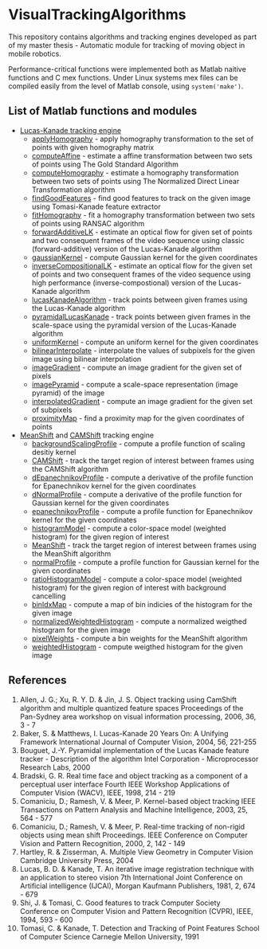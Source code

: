 # VisualTrackingAlgorithms

This repository contains algorithms and tracking engines developed as part of my master thesis - Automatic module for tracking of moving object in mobile robotics.

Performance-critical functions were implemented both as Matlab naitive functions and C mex functions. Under Linux systems mex files can be compiled easily from the level of
Matlab console, using `system('make')`.

## List of Matlab functions and modules

- [Lucas-Kanade tracking engine](../master/+trackingModule/LucasKanadeTracker.m)
  - [applyHomography](../master/LucasKanadeEngine/applyHomography.m) - apply homography transformation to the set of points with given homography matrix
  - [computeAffine](../master/LucasKanadeEngine/computeAffine.m) - estimate a affine transformation between two sets of points using The Gold Standard Algorithm 
  - [computeHomography](../master/LucasKanadeEngine/computeHomography.m) - estimate a homography transformation between two sets of points using The Normalized Direct Linear Transformation algorithm
  - [findGoodFeatures](../master/LucasKanadeEngine/findGoodFeatures.m) - find good features to track on the given image using Tomasi-Kanade feature extractor
  - [fitHomography](../master/LucasKanadeEngine/fitHomography.m) - fit a homography transformation between two sets of points using RANSAC algorithm
  - [forwardAdditiveLK](../master/LucasKanadeEngine/forwardAdditiveLK.m) - estimate an optical flow for given set of points and two consequent frames of the video sequence using classic (forward-additive) version of the Lucas-Kanade algorithm
  - [gaussianKernel](../master/LucasKanadeEngine/gaussianKernel.m) - compute Gaussian kernel for the given coordinates
  - [inverseCompositionalLK](../master/LucasKanadeEngine/inverseCompostionalLK.m) - estimate an optical flow for the given set of points and two consequent frames of the video sequence using high performance (inverse-compostional) version of the Lucas-Kanade algorithm
  - [lucasKanadeAlgorithm](../master/LucasKanadeEngine/lucasKanadeAlgorithm.m) - track points between given frames using the Lucas-Kanade algorithm
  - [pyramidalLucasKanade](../master/LucasKanadeEngine/pyramidalLucasKanade.m) - track points between given frames in the scale-space using the pyramidal version of the Lucas-Kanade algorithm
  - [uniformKernel](../master/LucasKanadeEngine/uniformKernel.m) - compute an uniform kernel for the given coordinates
  - [bilinearInterpolate](../master/LucasKanadeEngine/matlab/bilinearInterpolate.m) - interpolate the values of subpixels for the given image using bilinear interpolation 
  - [imageGradient](../master/LucasKanadeEngine/matlab/imageGradient.m) - compute an image gradient for the given set of pixels
  - [imagePyramid](../master/LucasKanadeEngine/matlab/imagePyramid.m) - compute a scale-space representation (image pyramid) of the image
  - [interpolatedGradient](../master/LucasKanadeEngine/matlab/interpolatedGradient.m) - compute an image gradient for the given set of subpixels
  - [proximityMap](../master/LucasKanadeEngine/matlab/proximityMap.m) - find a proximity map for the given coordinates of points
- [MeanShift](../master/+trackingModule/MeanShiftTracker.m) and [CAMShift](../master/+trackingModule/CAMShiftTracker.m) tracking engine
  - [backgroundScalingProfile](../master/MeanShiftEngine/backgorundScalingProfile.m) - compute a profile function of scaling desitiy kernel
  - [CAMShift](../master/MeanShiftEngine/CAMShift.m) - track the target region of interest between frames using the CAMShift algorithm
  - [dEpanechnikovProfile](../master/MeanShiftEngine/dEpanechnikovProfile.m) - compute a derivative of the profile function for Epanechnikov kernel for the given coordinates
  - [dNormalProfile](../master/MeanShiftEngine/dNormalProfile.m) - compute a derivative of the profile function for Gaussian kernel for the given coordinates
  - [epanechnikovProfile](../master/MeanShiftEngine/epanechnikovProfile.m) - compute a profile function for Epanechnikov kernel for the given coordinates
  - [histogramModel](../master/MeanShiftEngine/histogramModel.m) - compute a color-space model (weighted histogram) for the given region of interest
  - [MeanShift](../master/MeanShiftEngine/meanShift.m) - track the target region of interest between frames using the MeanShift algorithm
  - [normalProfile](../master/MeanShiftEngine/normalProfile.m) - compute a profile function for Gaussian kernel for the given coordinates
  - [ratioHistogramModel](../master/MeanShiftEngine/ratioHistogramModel.m) - compute a color-space model (weighted histogram) for the given region of interest with background cancelling 
  - [binIdxMap](../master/MeanShiftEngine/matlab/binIdxMap.m) - compute a map of bin indicies of the histogram for the given image
  - [normalizedWeightedHistogram](../master/MeanShiftEngine/matlab/normalizedWeightedHistogram.m) - compute a normalized weigthed histogram for the given image
  - [pixelWeights](../master/MeanShiftEngine/matlab/pixelWeights.m) - compute a bin weights for the MeanShift algorithm
  - [weightedHistogram](../master/MeanShiftEngine/matlab/weightedHistogram.m) - compute weigthed histogram for the given image

## References

1. Allen, J. G.; Xu, R. Y. D. & Jin, J. S. Object tracking using CamShift algorithm and multiple quantized feature spaces Proceedings of the Pan-Sydney area workshop on visual information processing, 2006, 36, 3 - 7
2. Baker, S. & Matthews, I. Lucas-Kanade 20 Years On: A Unifying Framework International Journal of Computer Vision, 2004, 56, 221-255
3. Bouguet, J.-Y. Pyramidal implementation of the Lucas Kanade feature tracker - Description of the algorithm Intel Corporation - Microprocessor Research Labs, 2000
4. Bradski, G. R. Real time face and object tracking as a component of a perceptual user interface Fourth IEEE Workshop Applications of Computer Vision (WACV), IEEE, 1998, 214 - 219
5. Comaniciu, D.; Ramesh, V. & Meer, P. Kernel-based object tracking IEEE Transactions on Pattern Analysis and Machine Intelligence, 2003, 25, 564 - 577
6. Comaniciu, D.; Ramesh, V. & Meer, P. Real-time tracking of non-rigid objects using mean shift Proceedings. IEEE Conference on Computer Vision and Pattern Recognition, 2000, 2, 142 - 149
7. Hartley, R. & Zisserman, A. Multiple View Geometry in Computer Vision Cambridge University Press, 2004
8. Lucas, B. D. & Kanade, T. An iterative image registration technique with an application to stereo vision 7th International Joint Conference on Artificial intelligence (IJCAI), Morgan Kaufmann Publishers, 1981, 2, 674 - 679
9. Shi, J. & Tomasi, C. Good features to track Computer Society Conference on Computer Vision and Pattern Recognition (CVPR), IEEE, 1994, 593 - 600
10. Tomasi, C. & Kanade, T. Detection and Tracking of Point Features School of Computer Science Carnegie Mellon University, 1991 

